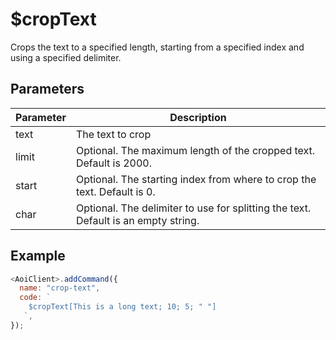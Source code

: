 # $cropText

Crops the text to a specified length, starting from a specified index and using a specified delimiter.

## Parameters

| Parameter | Description                                             |
| --------- | ------------------------------------------------------- |
| text      | The text to crop                                        |
| limit     | Optional. The maximum length of the cropped text. Default is 2000. |
| start     | Optional. The starting index from where to crop the text. Default is 0. |
| char      | Optional. The delimiter to use for splitting the text. Default is an empty string. |

## Example

```js
<AoiClient>.addCommand({
  name: "crop-text",
  code: `
    $cropText[This is a long text; 10; 5; " "]
   `,
});
```